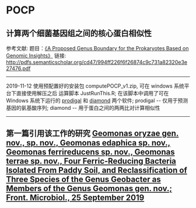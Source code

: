 # POCP
## 计算两个细菌基因组之间的核心蛋白相似性
参考文献:
题目：[《A Proposed Genus Boundary for the Prokaryotes Based on Genomic Insights》](https://jb.asm.org/content/196/12/2210) 
链接: http://pdfs.semanticscholar.org/cd47/994ff226f6f26874c9c731a82320e3e27476.pdf

---

2019-11-12
使用预配置好的安装包 computePOCP_v1.zip, 可在 windows 系统平台下直接使用解压之后 运算脚本 JustRunThis.R; 
在该脚本中调用了可在 Windows 系统下运行的 [prodigal](https://github.com/hyattpd/Prodigal/releases) 和 [diamond](https://github.com/bbuchfink/diamond/releases) 两个软件;
prodigal -- 仅用于预测基因的氨基酸序列; diamond -- 用于蛋白之间的两两比对计算相似性

---

## 第一篇引用该工作的研究 [Geomonas oryzae gen. nov., sp. nov., Geomonas edaphica sp. nov., Geomonas ferrireducens sp. nov., Geomonas terrae sp. nov., Four Ferric-Reducing Bacteria Isolated From Paddy Soil, and Reclassification of Three Species of the Genus Geobacter as Members of the Genus Geomonas gen. nov.; Front. Microbiol., 25 September 2019](https://doi.org/10.3389/fmicb.2019.02201)

